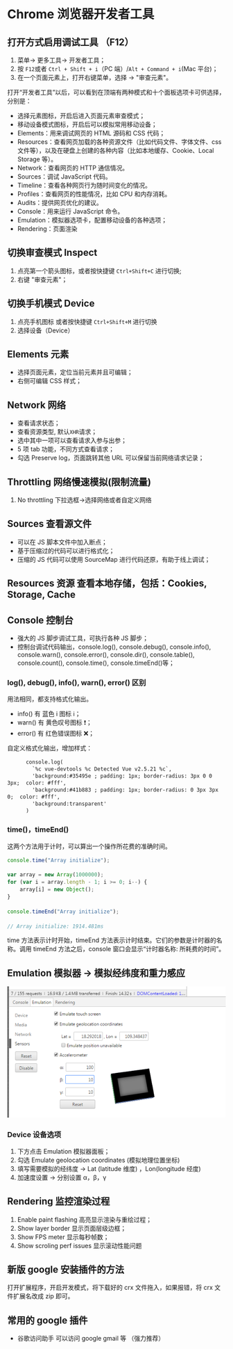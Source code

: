# Chrome 浏览器开发者工具

## 打开方式启用调试工具 （F12）

1. 菜单-> 更多工具-> 开发者工具；
2. 按 `F12`或者 `Ctrl + Shift + i`（PC 端）/`Alt + Command + i`(Mac 平台)；
3. 在一个页面元素上，打开右键菜单，选择 -> "审查元素"。

打开“开发者工具”以后，可以看到在顶端有两种模式和十个面板选项卡可供选择，分别是：

-   选择元素图标，开启后进入页面元素审查模式；
-   移动设备模式图标，开启后可以模拟常用移动设备；
-   Elements：用来调试网页的 HTML 源码和 CSS 代码；
-   Resources：查看网页加载的各种资源文件（比如代码文件、字体文件、css 文件等），以及在硬盘上创建的各种内容（比如本地缓存、Cookie、Local Storage 等）。
-   Network：查看网页的 HTTP 通信情况。
-   Sources：调试 JavaScript 代码。
-   Timeline：查看各种网页行为随时间变化的情况。
-   Profiles：查看网页的性能情况，比如 CPU 和内存消耗。
-   Audits：提供网页优化的建议。
-   Console：用来运行 JavaScript 命令。
-   Emulation：模拟器选项卡，配置移动设备的各种选项；
-   Rendering：页面渲染

## 切换审查模式 Inspect

1. 点亮第一个箭头图标，或者按快捷键 `Ctrl+Shift+C` 进行切换;
2. 右键 "审查元素"；

## 切换手机模式 Device

1. 点亮手机图标 或者按快捷键 `Ctrl+Shift+M` 进行切换
2. 选择设备（Device）

## Elements 元素

-   选择页面元素，定位当前元素并且可编辑；
-   右侧可编辑 CSS 样式；

## Network 网络

-   查看请求状态；
-   查看资源类型, 默认`XHR`请求；
-   选中其中一项可以查看请求入参与出参；
-   5 项 tab 功能，不同方式查看请求；
-   勾选 Preserve log，页面跳转其他 URL 可以保留当前网络请求记录；

## Throttling 网络慢速模拟(限制流量)

1. No throttling 下拉选框->选择网络或者自定义网络

## Sources 查看源文件

-   可以在 JS 脚本文件中加入断点；
-   基于压缩过的代码可以进行格式化；
-   压缩的 JS 代码可以使用 SourceMap 进行代码还原，有助于线上调试；

## Resources 资源 查看本地存储，包括：Cookies, Storage, Cache

## Console 控制台

-   强大的 JS 脚步调试工具，可执行各种 JS 脚步；
-   控制台调试代码输出，console.log(), console.debug(), console.info(), console.warn(), console.error(), console.dir(), console.table(), console.count(), console.time(), console.timeEnd()等；

### log(), debug(), info(), warn(), error() 区别

用法相同，都支持格式化输出。

-   info() 有 蓝色 i 图标 :information_source:；
-   warn() 有 黄色叹号图标 :heavy_exclamation_mark:；
-   error() 有 红色错误图标 :x:；

自定义格式化输出，增加样式：

```
      console.log(
        `%c vue-devtools %c Detected Vue v2.5.21 %c`,
        'background:#35495e ; padding: 1px; border-radius: 3px 0 0 3px;  color: #fff',
        'background:#41b883 ; padding: 1px; border-radius: 0 3px 3px 0;  color: #fff',
        'background:transparent'
      )
```

### time()，timeEnd()

这两个方法用于计时，可以算出一个操作所花费的准确时间。

```javascript
console.time("Array initialize");

var array = new Array(1000000);
for (var i = array.length - 1; i >= 0; i--) {
    array[i] = new Object();
}

console.timeEnd("Array initialize");

// Array initialize: 1914.481ms
```

time 方法表示计时开始，timeEnd 方法表示计时结束。它们的参数是计时器的名称。调用 timeEnd 方法之后，console 窗口会显示“计时器名称: 所耗费的时间”。

## Emulation 模拟器 -> 模拟经纬度和重力感应

[![geo](/images/geographic.png)](/images/geographic.png)

### Device 设备选项

1. 下方点击 Emulation 模拟器面板；
2. 勾选 Emulate geolocation coordinates (模拟地理位置坐标)
3. 填写需要模拟的经纬度 -> Lat (latitude 维度) ，Lon(longitude 经度)
4. 加速度设置 -> 分别设置 α，β，γ

## Rendering 监控渲染过程

1. Enable paint flashing 高亮显示渲染与重绘过程；
2. Show layer border 显示页面层级边框；
3. Show FPS meter 显示每秒帧数；
4. Show scroling perf issues 显示滚动性能问题

## 新版 google 安装插件的方法

打开扩展程序，开启开发模式，将下载好的 crx 文件拖入，如果报错，将 crx 文件扩展名改成 zip 即可。

## 常用的 google 插件

-   谷歌访问助手 可以访问 google gmail 等 （强力推荐）
